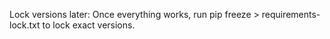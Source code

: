 Lock versions later: Once everything works, run pip freeze > requirements-lock.txt to lock exact versions.